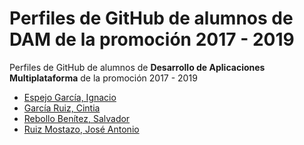 # Perfiles de GitHub de alumnos de DAM de la promoción 2017 - 2019
Perfiles de GitHub de alumnos de **Desarrollo de Aplicaciones Multiplataforma** de la promoción 2017 - 2019

* [Espejo García, Ignacio](https://github.com/NachoEspejo)
* [García Ruiz, Cintia](https://github.com/cyntigr)
* [Rebollo Benítez, Salvador](https://github.com/salvirb)
* [Ruiz Mostazo, José Antonio](https://github.com/Joseantonioruizmostazo)

